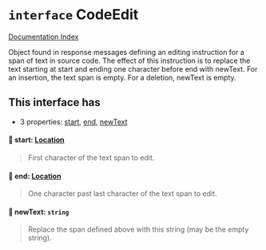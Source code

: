 # `interface` CodeEdit

[Documentation Index](../README.md)

Object found in response messages defining an editing
instruction for a span of text in source code.  The effect of
this instruction is to replace the text starting at start and
ending one character before end with newText. For an insertion,
the text span is empty.  For a deletion, newText is empty.

## This interface has

- 3 properties:
[start](#-start-location),
[end](#-end-location),
[newText](#-newtext-string)


#### 📄 start: [Location](../interface.Location.2/README.md)

> First character of the text span to edit.



#### 📄 end: [Location](../interface.Location.2/README.md)

> One character past last character of the text span to edit.



#### 📄 newText: `string`

> Replace the span defined above with this string (may be
> the empty string).



